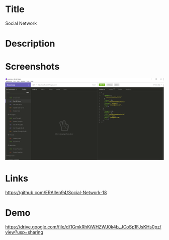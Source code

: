# Title
Social Network
# Description


# Screenshots

![alt text](./social-network.PNG)















# Links
https://github.com/ERAllen94/Social-Network-18

# Demo
https://drive.google.com/file/d/1GmkRhKiWHZWJ0k4b_JCoSp1FJsKHs0pz/view?usp=sharing

